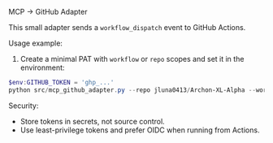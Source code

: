MCP → GitHub Adapter

This small adapter sends a `workflow_dispatch` event to GitHub Actions.

Usage example:

1. Create a minimal PAT with `workflow` or `repo` scopes and set it in the environment:

```powershell
$env:GITHUB_TOKEN = 'ghp_...'
python src/mcp_github_adapter.py --repo jluna0413/Archon-XL-Alpha --workflow mcp-contract-ci.yml --ref env-normalize --inputs '{"task":"run-contract-tests"}'
```

Security:
- Store tokens in secrets, not source control.
- Use least-privilege tokens and prefer OIDC when running from Actions.

